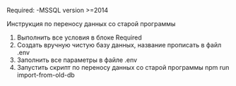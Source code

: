 Required:
-MSSQL version >=2014



Инструкция по переносу данных со старой программы
1. Выполнить все условия в блоке Required
2. Создать вручную чистую базу данных, название прописать в файл .env
3. Заполнить все параметры в файле .env
4. Запустить скрипт по переносу данных со старой программы npm run import-from-old-db

